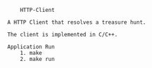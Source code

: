 		HTTP-Client

	A HTTP Client that resolves a treasure hunt.

	The client is implemented in C/C++.

	Application Run
		1. make
		2. make run